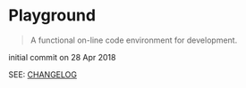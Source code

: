 # Playground

> A functional on-line code environment for development.

initial commit on 28 Apr 2018

SEE: [CHANGELOG](./CHANGELOG.md)

